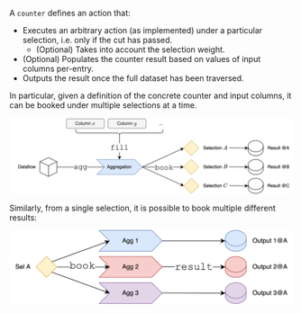 A `counter` defines an action that:

- Executes an arbitrary action (as implemented) under a particular selection, i.e. only if the cut has passed.
    -  (Optional) Takes into account the selection weight.
- (Optional) Populates the counter result based on values of input columns per-entry.
- Outputs the result once the full dataset has been traversed.

In particular, given a definition of the concrete counter and input columns, it can be booked under multiple selections at a time.

![agg_book_sels](../../assets/agg_book_sels.png)

Similarly, from a single selection, it is possible to book multiple different results:

![sel_book_aggs](../../assets/sel_book_aggs.png)